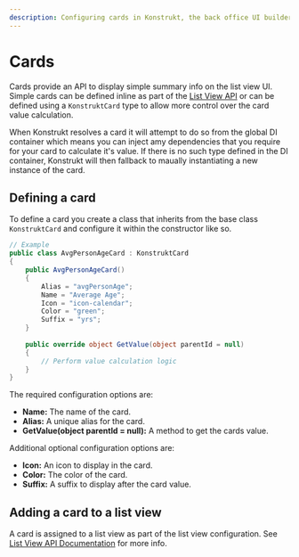 ```yaml
---
description: Configuring cards in Konstrukt, the back office UI builder for Umbraco.
---
```


# Cards

Cards provide an API to display simple summary info on the list view UI. Simple cards can be defined inline as part of the [List View API](collection-list-views.md#adding-a-card-to-a-list-view) or can be defined using a `KonstruktCard` type to allow more control over the card value calculation.

When Konstrukt resolves a card it will attempt to do so from the global DI container which means you can inject amy dependencies that you require for your card to calculate it's value. If there is no such type defined in the DI container, Konstrukt will then fallback to maually instantiating a new instance of the card.

## Defining a card

To define a card you create a class that inherits from the base class `KonstruktCard` and configure it within the constructor like so.

````csharp
// Example
public class AvgPersonAgeCard : KonstruktCard
{
    public AvgPersonAgeCard()
    {
        Alias = "avgPersonAge";
        Name = "Average Age";
        Icon = "icon-calendar";
        Color = "green";
        Suffix = "yrs";
    }
        
    public override object GetValue(object parentId = null)
    {
        // Perform value calculation logic
    }
}
````

The required configuration options are:

* **Name:** The name of the card.
* **Alias:** A unique alias for the card.
* **GetValue(object parentId = null):** A method to get the cards value.

Additional optional configuration options are:

* **Icon:** An icon to display in the card.
* **Color:** The color of the card.
* **Suffix:** A suffix to display after the card value.

## Adding a card to a list view

A card is assigned to a list view as part of the list view configuration. See [List View API Documentation](collection-list-views.md#adding-a-card-to-a-list-view) for more info.